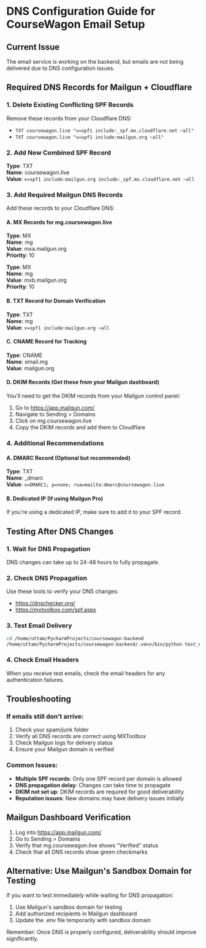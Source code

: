 # DNS Configuration Guide for CourseWagon Email Setup

## Current Issue
The email service is working on the backend, but emails are not being delivered due to DNS configuration issues.

## Required DNS Records for Mailgun + Cloudflare

### 1. Delete Existing Conflicting SPF Records
Remove these records from your Cloudflare DNS:
- `TXT coursewagon.live "v=spf1 include:_spf.mx.cloudflare.net ~all"`
- `TXT coursewagon.live "v=spf1 include:mailgun.org ~all"`

### 2. Add New Combined SPF Record
**Type**: TXT  
**Name**: coursewagon.live  
**Value**: `v=spf1 include:mailgun.org include:_spf.mx.cloudflare.net ~all`

### 3. Add Required Mailgun DNS Records
Add these records to your Cloudflare DNS:

#### A. MX Records for mg.coursewagon.live
**Type**: MX  
**Name**: mg  
**Value**: mxa.mailgun.org  
**Priority**: 10

**Type**: MX  
**Name**: mg  
**Value**: mxb.mailgun.org  
**Priority**: 10

#### B. TXT Record for Domain Verification
**Type**: TXT  
**Name**: mg  
**Value**: `v=spf1 include:mailgun.org ~all`

#### C. CNAME Record for Tracking
**Type**: CNAME  
**Name**: email.mg  
**Value**: mailgun.org

#### D. DKIM Records (Get these from your Mailgun dashboard)
You'll need to get the DKIM records from your Mailgun control panel:
1. Go to https://app.mailgun.com/
2. Navigate to Sending > Domains
3. Click on mg.coursewagon.live
4. Copy the DKIM records and add them to Cloudflare

### 4. Additional Recommendations

#### A. DMARC Record (Optional but recommended)
**Type**: TXT  
**Name**: _dmarc  
**Value**: `v=DMARC1; p=none; rua=mailto:dmarc@coursewagon.live`

#### B. Dedicated IP (If using Mailgun Pro)
If you're using a dedicated IP, make sure to add it to your SPF record.

## Testing After DNS Changes

### 1. Wait for DNS Propagation
DNS changes can take up to 24-48 hours to fully propagate.

### 2. Check DNS Propagation
Use these tools to verify your DNS changes:
- https://dnschecker.org/
- https://mxtoolbox.com/spf.aspx

### 3. Test Email Delivery
```bash
cd /home/uttam/PycharmProjects/coursewagon-backend
/home/uttam/PycharmProjects/coursewagon-backend/.venv/bin/python test_email_service.py
```

### 4. Check Email Headers
When you receive test emails, check the email headers for any authentication failures.

## Troubleshooting

### If emails still don't arrive:
1. Check your spam/junk folder
2. Verify all DNS records are correct using MXToolbox
3. Check Mailgun logs for delivery status
4. Ensure your Mailgun domain is verified

### Common Issues:
- **Multiple SPF records**: Only one SPF record per domain is allowed
- **DNS propagation delay**: Changes can take time to propagate
- **DKIM not set up**: DKIM records are required for good deliverability
- **Reputation issues**: New domains may have delivery issues initially

## Mailgun Dashboard Verification
1. Log into https://app.mailgun.com/
2. Go to Sending > Domains
3. Verify that mg.coursewagon.live shows "Verified" status
4. Check that all DNS records show green checkmarks

## Alternative: Use Mailgun's Sandbox Domain for Testing
If you want to test immediately while waiting for DNS propagation:
1. Use Mailgun's sandbox domain for testing
2. Add authorized recipients in Mailgun dashboard
3. Update the .env file temporarily with sandbox domain

Remember: Once DNS is properly configured, deliverability should improve significantly.
